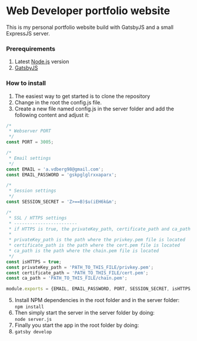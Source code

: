 # Web Developer portfolio website
This is my personal portfolio website build with GatsbyJS and a small ExpressJS server.

### Prerequirements
1. Latest [Node.js](https://nodejs.org/en/) version
2. [GatsbyJS](https://www.gatsbyjs.org/)

### How to install

1. The easiest way to get started is to clone the repository
2. Change in the root the config.js file.
3. Create a new file named config.js in the server folder and add the following content and adjust it:
```javascript
/*
 * Webserver PORT
 */
const PORT = 3005;

/*
 * Email settings
 */
const EMAIL = 'a.vdberg98@gmail.com';
const EMAIL_PASSWORD = 'gskpglglrxxaparx';

/*
 * Session settings
 */
const SESSION_SECRET = 'Z>==B)$u(iEH6k&m';

/*
 * SSL / HTTPS settings
 * ------------------------
 * if HTTPS is true, the privateKey_path, certificate_path and ca_path MUST be correctly located.
 *
 * privateKey_path is the path where the privkey.pem file is located
 * certificate_path is the path where the cert.pem file is located
 * ca_path is the path where the chain.pem file is located
 */
const isHTTPS = true;
const privateKey_path = 'PATH_TO_THIS_FILE/privkey.pem';
const certificate_path = 'PATH_TO_THIS_FILE/cert.pem';
const ca_path = 'PATH_TO_THIS_FILE/chain.pem';

module.exports = {EMAIL, EMAIL_PASSWORD, PORT, SESSION_SECRET, isHTTPS, privateKey_path, certificate_path, ca_path};
```
5. Install NPM dependencies in the root folder and in the server folder: <br>
``npm install``
6. Then simply start the server in the server folder by doing: <br>
``node server.js``
7. Finally you start the app in the root folder by doing:
8. ``gatsby develop``
